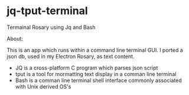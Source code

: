 # jq-tput-terminal

Termainal Rosary using Jq and Bash

About:

This is an app which runs within a command line terminal GUI. I ported a json db, used in my Electron Rosary, as text content.

* JQ is a cross-platform C program which parses json script
* tput is a tool for mormatting text display in a comman line terminal
* Bash is a comman line terminal shell interface commonly associated with Unix derived OS's
